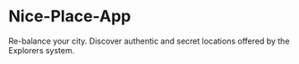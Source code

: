 # Nice-Place-App
Re-balance your city. Discover authentic and secret locations offered by the Explorers system.
